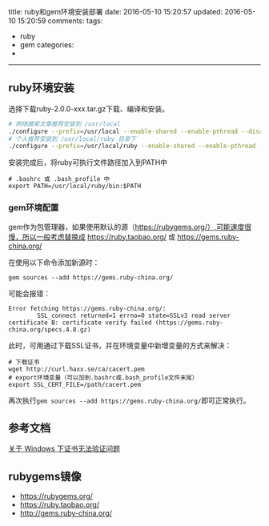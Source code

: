title: ruby和gem环境安装部署
date: 2016-05-10 15:20:57
updated: 2016-05-10 15:20:59
comments:
tags:
- ruby
- gem
categories:
- 

---

## ruby环境安装

选择下载ruby-2.0.0-xxx.tar.gz下载、编译和安装。

```bash
# 网络搜索文章推荐安装到 /usr/local
./configure --prefix=/usr/local --enable-shared --enable-pthread --disable-install-doc --with-opt-dir=/usr/local/lib
# 个人推荐安装到 /usr/local/ruby 目录下
./configure --prefix=/usr/local/ruby --enable-shared --enable-pthread --disable-install-doc
```

安装完成后，将ruby可执行文件路径加入到PATH中

```
# .bashrc 或 .bash_profile 中
export PATH=/usr/local/ruby/bin:$PATH
```

### gem环境配置

gem作为包管理器，如果使用默认的源（https://rubygems.org/）,可能速度很慢，所以一般考虑替换成 https://ruby.taobao.org/ 或 https://gems.ruby-china.org/

在使用以下命令添加新源时：

```
gem sources --add https://gems.ruby-china.org/
```

可能会报错：

```
Error fetching https://gems.ruby-china.org/:
        SSL_connect returned=1 errno=0 state=SSLv3 read server certificate B: certificate verify failed (https://gems.ruby-china.org/specs.4.8.gz)
```

此时，可用通过下载SSL证书，并在环境变量中新增变量的方式来解决：

```
# 下载证书
wget http://curl.haxx.se/ca/cacert.pem
# export环境变量（可以加到.bashrc或.bash_profile文件末尾）
export SSL_CERT_FILE=/path/cacert.pem
```

再次执行```gem sources --add https://gems.ruby-china.org/```即可正常执行。

## 参考文档

[关于 Windows 下证书无法验证问题](https://github.com/ruby-china/rubygems-mirror/wiki)

## rubygems镜像

+ https://rubygems.org/
+ https://ruby.taobao.org/
+ http://gems.ruby-china.org/